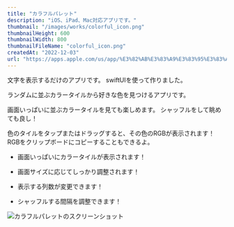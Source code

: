 ```yaml
---
title: "カラフルパレット"
description: "iOS、iPad、Mac対応アプリです。"
thumbnail: "/images/works/colorful_icon.png"
thumbnailHeight: 600
thumbnailWidth: 800
thumbnailFileName: "colorful_icon.png"
createdAt: "2022-12-03"
url: "https://apps.apple.com/us/app/%E3%82%AB%E3%83%A9%E3%83%95%E3%83%AB%E3%83%91%E3%83%AC%E3%83%83%E3%83%88/id1539314736"
---
```


文字を表示するだけのアプリです。
swiftUIを使って作りました。

ランダムに並ぶカラータイルから好きな色を見つけるアプリです。

画面いっぱいに並ぶカラータイルを見ても楽しめます。
シャッフルをして眺めても良し！

色のタイルをタップまたはドラッグすると、その色のRGBが表示されます！
RGBをクリップボードにコピーすることもできるよ。

- 画面いっぱいにカラータイルが表示されます！

- 画面サイズに応じてしっかり調整されます！

- 表示する列数が変更できます！

- シャッフルする間隔を調整できます！

![カラフルパレットのスクリーンショット](/images/works/colorful_screenshot.png)

